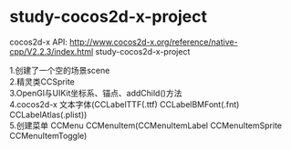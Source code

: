 study-cocos2d-x-project
=======================
cocos2d-x API: http://www.cocos2d-x.org/reference/native-cpp/V2.2.3/index.html
study-cocos2d-x-project  

1.创建了一个空的场景scene  
2.精灵类CCSprite  
3.OpenGl与UIKit坐标系、锚点、addChild()方法    
4.cocos2d-x 文本字体(CCLabelTTF(.ttf) CCLabelBMFont(.fnt) CCLabelAtlas(.plist))  
5.创建菜单 CCMenu CCMenuItem(CCMenuItemLabel CCMenuItemSprite CCMenuItemToggle)  
  

